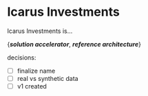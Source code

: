 # Icarus Investments

Icarus Investments is...

{***solution accelerator***, ***reference architecture***}

decisions:

- [ ] finalize name
- [ ] real vs synthetic data
- [ ] v1 created
